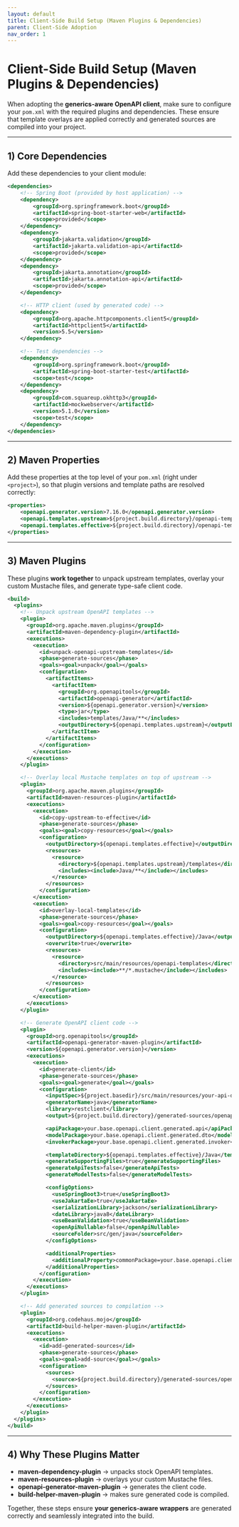 ```yaml
---
layout: default
title: Client-Side Build Setup (Maven Plugins & Dependencies)
parent: Client-Side Adoption
nav_order: 1
---
```


# Client-Side Build Setup (Maven Plugins & Dependencies)

When adopting the **generics-aware OpenAPI client**, make sure to configure your `pom.xml` with the required plugins and
dependencies. These ensure that template overlays are applied correctly and generated sources are compiled into your
project.

---

## 1) Core Dependencies

Add these dependencies to your client module:

```xml
<dependencies>
    <!-- Spring Boot (provided by host application) -->
    <dependency>
        <groupId>org.springframework.boot</groupId>
        <artifactId>spring-boot-starter-web</artifactId>
        <scope>provided</scope>
    </dependency>
    <dependency>
        <groupId>jakarta.validation</groupId>
        <artifactId>jakarta.validation-api</artifactId>
        <scope>provided</scope>
    </dependency>
    <dependency>
        <groupId>jakarta.annotation</groupId>
        <artifactId>jakarta.annotation-api</artifactId>
        <scope>provided</scope>
    </dependency>

    <!-- HTTP client (used by generated code) -->
    <dependency>
        <groupId>org.apache.httpcomponents.client5</groupId>
        <artifactId>httpclient5</artifactId>
        <version>5.5</version>
    </dependency>

    <!-- Test dependencies -->
    <dependency>
        <groupId>org.springframework.boot</groupId>
        <artifactId>spring-boot-starter-test</artifactId>
        <scope>test</scope>
    </dependency>
    <dependency>
        <groupId>com.squareup.okhttp3</groupId>
        <artifactId>mockwebserver</artifactId>
        <version>5.1.0</version>
        <scope>test</scope>
    </dependency>
</dependencies>
```

---

## 2) Maven Properties

Add these properties at the top level of your `pom.xml` (right under `<project>`), so that plugin versions and template
paths are resolved correctly:

```xml
<properties>
    <openapi.generator.version>7.16.0</openapi.generator.version>
    <openapi.templates.upstream>${project.build.directory}/openapi-templates-upstream</openapi.templates.upstream>
    <openapi.templates.effective>${project.build.directory}/openapi-templates-effective</openapi.templates.effective>
</properties>
```

---

## 3) Maven Plugins

These plugins **work together** to unpack upstream templates, overlay your custom Mustache files, and generate type-safe
client code.

```xml
<build>
  <plugins>
    <!-- Unpack upstream OpenAPI templates -->
    <plugin>
      <groupId>org.apache.maven.plugins</groupId>
      <artifactId>maven-dependency-plugin</artifactId>
      <executions>
        <execution>
          <id>unpack-openapi-upstream-templates</id>
          <phase>generate-sources</phase>
          <goals><goal>unpack</goal></goals>
          <configuration>
            <artifactItems>
              <artifactItem>
                <groupId>org.openapitools</groupId>
                <artifactId>openapi-generator</artifactId>
                <version>${openapi.generator.version}</version>
                <type>jar</type>
                <includes>templates/Java/**</includes>
                <outputDirectory>${openapi.templates.upstream}</outputDirectory>
              </artifactItem>
            </artifactItems>
          </configuration>
        </execution>
      </executions>
    </plugin>

    <!-- Overlay local Mustache templates on top of upstream -->
    <plugin>
      <groupId>org.apache.maven.plugins</groupId>
      <artifactId>maven-resources-plugin</artifactId>
      <executions>
        <execution>
          <id>copy-upstream-to-effective</id>
          <phase>generate-sources</phase>
          <goals><goal>copy-resources</goal></goals>
          <configuration>
            <outputDirectory>${openapi.templates.effective}</outputDirectory>
            <resources>
              <resource>
                <directory>${openapi.templates.upstream}/templates</directory>
                <includes><include>Java/**</include></includes>
              </resource>
            </resources>
          </configuration>
        </execution>
        <execution>
          <id>overlay-local-templates</id>
          <phase>generate-sources</phase>
          <goals><goal>copy-resources</goal></goals>
          <configuration>
            <outputDirectory>${openapi.templates.effective}/Java</outputDirectory>
            <overwrite>true</overwrite>
            <resources>
              <resource>
                <directory>src/main/resources/openapi-templates</directory>
                <includes><include>**/*.mustache</include></includes>
              </resource>
            </resources>
          </configuration>
        </execution>
      </executions>
    </plugin>

    <!-- Generate OpenAPI client code -->
    <plugin>
      <groupId>org.openapitools</groupId>
      <artifactId>openapi-generator-maven-plugin</artifactId>
      <version>${openapi.generator.version}</version>
      <executions>
        <execution>
          <id>generate-client</id>
          <phase>generate-sources</phase>
          <goals><goal>generate</goal></goals>
          <configuration>
            <inputSpec>${project.basedir}/src/main/resources/your-api-docs.yaml</inputSpec>
            <generatorName>java</generatorName>
            <library>restclient</library>
            <output>${project.build.directory}/generated-sources/openapi</output>

            <apiPackage>your.base.openapi.client.generated.api</apiPackage>
            <modelPackage>your.base.openapi.client.generated.dto</modelPackage>
            <invokerPackage>your.base.openapi.client.generated.invoker</invokerPackage>

            <templateDirectory>${openapi.templates.effective}/Java</templateDirectory>
            <generateSupportingFiles>true</generateSupportingFiles>
            <generateApiTests>false</generateApiTests>
            <generateModelTests>false</generateModelTests>

            <configOptions>
              <useSpringBoot3>true</useSpringBoot3>
              <useJakartaEe>true</useJakartaEe>
              <serializationLibrary>jackson</serializationLibrary>
              <dateLibrary>java8</dateLibrary>
              <useBeanValidation>true</useBeanValidation>
              <openApiNullable>false</openApiNullable>
              <sourceFolder>src/gen/java</sourceFolder>
            </configOptions>

            <additionalProperties>
              <additionalProperty>commonPackage=your.base.openapi.client.common</additionalProperty>
            </additionalProperties>
          </configuration>
        </execution>
      </executions>
    </plugin>

    <!-- Add generated sources to compilation -->
    <plugin>
      <groupId>org.codehaus.mojo</groupId>
      <artifactId>build-helper-maven-plugin</artifactId>
      <executions>
        <execution>
          <id>add-generated-sources</id>
          <phase>generate-sources</phase>
          <goals><goal>add-source</goal></goals>
          <configuration>
            <sources>
              <source>${project.build.directory}/generated-sources/openapi/src/gen/java</source>
            </sources>
          </configuration>
        </execution>
      </executions>
    </plugin>
  </plugins>
</build>
```

---

## 4) Why These Plugins Matter

* **maven-dependency-plugin** → unpacks stock OpenAPI templates.
* **maven-resources-plugin** → overlays your custom Mustache files.
* **openapi-generator-maven-plugin** → generates the client code.
* **build-helper-maven-plugin** → makes sure generated code is compiled.

Together, these steps ensure **your generics-aware wrappers** are generated correctly and seamlessly integrated into the
build.
